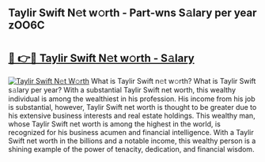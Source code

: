 ## Taylir Swift N𝚎t w𝚘rth - Part-wns S𝚊lary per year zOO6C

# <h2><a href="http://gc44oh.nevu.top/?p=Taylir+Swift">🔗 👉🔴 Taylir Swift N𝚎t w𝚘rth - S𝚊lary</a></h2>

[![Taylir Swift N𝚎t W𝚘rth](https://i.imgur.com/Oavwk0R.jpeg)](http://gc44oh.nevu.top/?p=Taylir+Swift)
What is Taylir Swift n𝚎t w𝚘rth? What is Taylir Swift s𝚊lary per year?
With a substantial Taylir Swift net worth, this wealthy individual is among the wealthiest in his profession. His income from his job is substantial, however, Taylir Swift net worth is thought to be greater due to his extensive business interests and real estate holdings. This wealthy man, whose Taylir Swift net worth is among the highest in the world, is recognized for his business acumen and financial intelligence. With a Taylir Swift net worth in the billions and a notable income, this wealthy person is a shining example of the power of tenacity, dedication, and financial wisdom.
